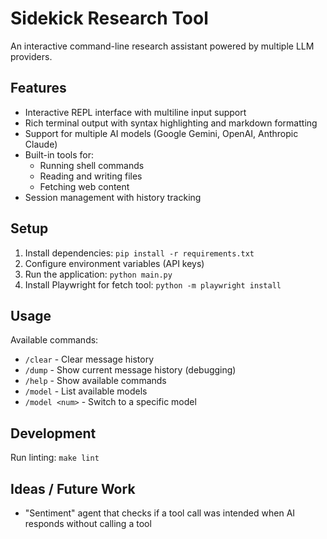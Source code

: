 # Sidekick Research Tool

An interactive command-line research assistant powered by multiple LLM providers.

## Features

- Interactive REPL interface with multiline input support
- Rich terminal output with syntax highlighting and markdown formatting
- Support for multiple AI models (Google Gemini, OpenAI, Anthropic Claude)
- Built-in tools for:
  - Running shell commands
  - Reading and writing files
  - Fetching web content
- Session management with history tracking

## Setup

1. Install dependencies: `pip install -r requirements.txt`
2. Configure environment variables (API keys)
3. Run the application: `python main.py`
4. Install Playwright for fetch tool: `python -m playwright install`

## Usage

Available commands:
- `/clear` - Clear message history
- `/dump` - Show current message history (debugging)
- `/help` - Show available commands
- `/model` - List available models
- `/model <num>` - Switch to a specific model

## Development

Run linting: `make lint`

## Ideas / Future Work

- "Sentiment" agent that checks if a tool call was intended when AI responds without calling a tool
